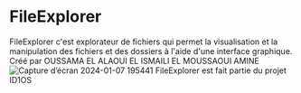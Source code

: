 # FileExplorer
FileExplorer c'est explorateur de fichiers qui permet la visualisation et la manipulation des fichiers et des dossiers à l'aide d'une interface graphique.
Créé par
OUSSAMA EL ALAOUI EL ISMAILI
EL MOUSSAOUI AMINE
![Capture d’écran 2024-01-07 195441](https://github.com/ID1OS/FileExplorer/assets/154928580/59550be2-8899-480e-9ae1-ce7e8347750d)
FileExplorer est fait partie du projet ID1OS
